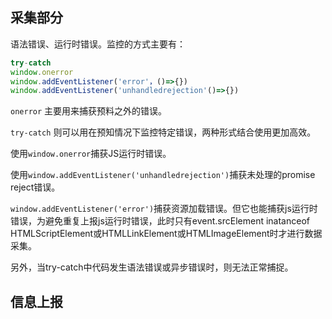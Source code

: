 ## 采集部分

语法错误、运行时错误。监控的方式主要有：

```js
try-catch
window.onerror
window.addEventListener('error'，()=>{})
window.addEventListener('unhandledrejection'()=>{})
```

`onerror` 主要用来捕获预料之外的错误。

`try-catch` 则可以用在预知情况下监控特定错误，两种形式结合使用更加高效。

使用`window.onerror`捕获JS运行时错误。

使用`window.addEventListener('unhandledrejection')`捕获未处理的promise reject错误。

`window.addEventListener('error')`捕获资源加载错误。但它也能捕获js运行时错误，为避免重复上报js运行时错误，此时只有event.srcElement inatanceof HTMLScriptElement或HTMLLinkElement或HTMLImageElement时才进行数据采集。

另外，当try-catch中代码发生语法错误或异步错误时，则无法正常捕捉。

## 信息上报
